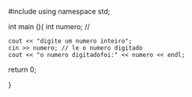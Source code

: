 #include <iostream>
using namespace std;

int main (){
	int numero; // 

	cout << "digite um numero inteiro";
	cin >> numero; // le o numero digitado
	cout << "o numero digitadofoi:" << numero << endl;

return 0;
	
}
